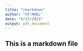 ```yaml
---
title: "rmarkdown"
author: "CP-MHEL"
date: "9/17/2023"
output: pdf_document
---
```


## This is a markdown file
